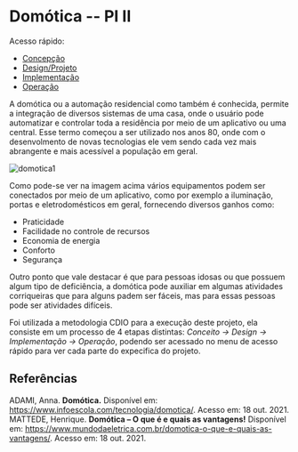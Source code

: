 # Domótica -- PI II

Acesso rápido:
  - [Concepção](./Concepcao.md)
  - [Design/Projeto](./Design.md)
  - [Implementação](./Implementacao.md)
  - [Operação](./Operacao.md)

  A domótica ou a automação residencial como também é conhecida, permite a integração de diversos sistemas de uma casa, onde o usuário pode automatizar e controlar toda a residência por meio de um aplicativo ou uma central. Esse termo começou a ser utilizado nos anos 80, onde com o desenvolmento de novas tecnologias ele vem sendo cada vez mais abrangente e mais acessível a população em geral.
  
![domotica1](https://noticiasetecnologia.com/wp-content/uploads/2021/04/domotica-2.jpg)

  Como pode-se ver na imagem acima vários equipamentos podem ser conectados por meio de um aplicativo, como por exemplo a iluminação, portas e eletrodomésticos em geral, fornecendo diversos ganhos como:
  - Praticidade
  - Facilidade no controle de recursos
  - Economia de energia
  - Conforto
  - Segurança
    
  Outro ponto que vale destacar é que para pessoas idosas ou que possuem algum tipo de deficiência, a domótica pode auxiliar em algumas atividades corriqueiras que para alguns padem ser fáceis, mas para essas pessoas pode ser atividades difíceis.
  
  Foi utilizada a metodologia CDIO para a execução deste projeto, ela consiste em um processo de 4 etapas distintas:
  *Conceito -> Design -> Implementação -> Operação*, podendo ser acessado no menu de acesso rápido para ver cada parte do expecifica do projeto.

## Referências

ADAMI, Anna. **Domótica.** Disponível em: <https://www.infoescola.com/tecnologia/domotica/>. Acesso em: 18 out. 2021.
MATTEDE, Henrique. **Domótica – O que é e quais as vantagens!** Disponível em: <https://www.mundodaeletrica.com.br/domotica-o-que-e-quais-as-vantagens/>. Acesso em: 18 out. 2021.

